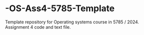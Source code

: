 # -OS-Ass4-5785-Template
Template repository for Operating systems course in 5785 / 2024.  Assignment 4 code and text file.
